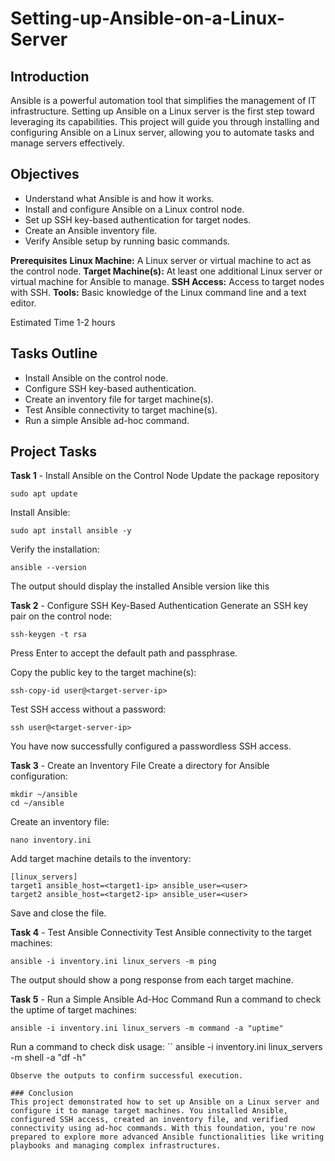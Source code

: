 # Setting-up-Ansible-on-a-Linux-Server

## Introduction
Ansible is a powerful automation tool that simplifies the management of IT infrastructure. Setting up Ansible on a Linux server is the first step toward leveraging its capabilities. This project will guide you through installing and configuring Ansible on a Linux server, allowing you to automate tasks and manage servers effectively.

## Objectives
* Understand what Ansible is and how it works.
* Install and configure Ansible on a Linux control node.
* Set up SSH key-based authentication for target nodes.
* Create an Ansible inventory file.
* Verify Ansible setup by running basic commands.
  
**Prerequisites**
**Linux Machine:** A Linux server or virtual machine to act as the control node.
**Target Machine(s):** At least one additional Linux server or virtual machine for Ansible to manage.
**SSH Access:** Access to target nodes with SSH.
**Tools:** Basic knowledge of the Linux command line and a text editor.

Estimated Time
1-2 hours

## Tasks Outline
* Install Ansible on the control node.
* Configure SSH key-based authentication.
* Create an inventory file for target machine(s).
* Test Ansible connectivity to target machine(s).
* Run a simple Ansible ad-hoc command.
  
## Project Tasks
**Task 1** - Install Ansible on the Control Node
Update the package repository
```
sudo apt update
```
Install Ansible:
```
sudo apt install ansible -y
```
Verify the installation:

```
ansible --version
```
The output should display the installed Ansible version like this

**Task 2** - Configure SSH Key-Based Authentication
Generate an SSH key pair on the control node:


```
ssh-keygen -t rsa
```
Press Enter to accept the default path and passphrase.

Copy the public key to the target machine(s):
```
ssh-copy-id user@<target-server-ip>
```
Test SSH access without a password:

```
ssh user@<target-server-ip>
```
You have now successfully configured a passwordless SSH access.

**Task 3** - Create an Inventory File
Create a directory for Ansible configuration:


```
mkdir ~/ansible
cd ~/ansible
```
Create an inventory file:
```
nano inventory.ini
```
Add target machine details to the inventory:

```
[linux_servers]
target1 ansible_host=<target1-ip> ansible_user=<user>
target2 ansible_host=<target2-ip> ansible_user=<user>
```
Save and close the file.

**Task 4** - Test Ansible Connectivity
Test Ansible connectivity to the target machines:

```
ansible -i inventory.ini linux_servers -m ping
```
The output should show a pong response from each target machine.

**Task 5** - Run a Simple Ansible Ad-Hoc Command
Run a command to check the uptime of target machines:
```
ansible -i inventory.ini linux_servers -m command -a "uptime"
```
Run a command to check disk usage:
``
ansible -i inventory.ini linux_servers -m shell -a "df -h"
```
Observe the outputs to confirm successful execution.

### Conclusion
This project demonstrated how to set up Ansible on a Linux server and configure it to manage target machines. You installed Ansible, configured SSH access, created an inventory file, and verified connectivity using ad-hoc commands. With this foundation, you're now prepared to explore more advanced Ansible functionalities like writing playbooks and managing complex infrastructures.
